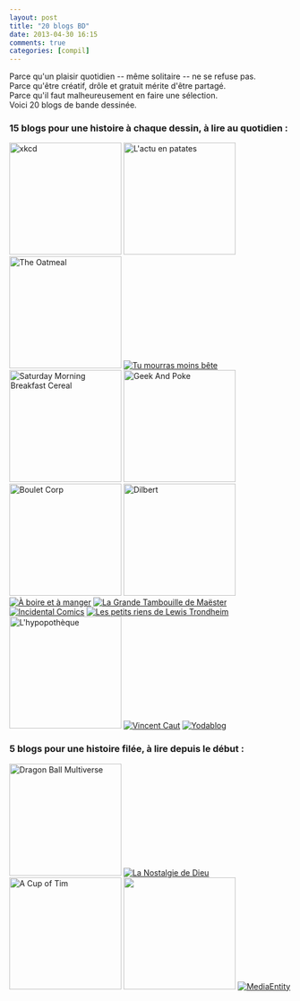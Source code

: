 ```yaml
---
layout: post
title: "20 blogs BD"
date: 2013-04-30 16:15
comments: true
categories: [compil]
---
```

Parce qu'un plaisir quotidien -- même solitaire -- ne se refuse pas.  
Parce qu'être créatif, drôle et gratuit mérite d'être partagé.  
Parce qu'il faut malheureusement en faire une sélection.  
Voici 20 blogs de bande dessinée.
<!--more-->

### 15 blogs pour une histoire à chaque dessin, à lire au quotidien&nbsp;:
<p>
  <a href="http://www.xkcd.com/" title="xkcd"><img src="http://imgs.xkcd.com/comics/sandwich.png" alt="xkcd" style="height:200px;"/></a>
  <a href="http://vidberg.blog.lemonde.fr/" title="L'actu en patates"><img src="http://vidberg.blog.lemonde.fr/files/2012/12/ann%C3%A9e.gif" alt="L'actu en patates" style="height:200px;"/></a>
  <a href="http://theoatmeal.com/" title="The Oatmeal"><img src="http://s3.amazonaws.com/theoatmeal-img/thumbnails/dog_paradox.png" alt="The Oatmeal" style="height:200px;"/></a>
  <a href="http://tumourrasmoinsbete.blogspot.fr/" title="Tu mourras moins bête"><img src="http://3.bp.blogspot.com/-c13kGlyb3dM/UJJBOLZqwEI/AAAAAAAACO8/YbuQKRlxcTc/s195/gifouvT2%2Bcopie.jpg" alt="Tu mourras moins bête"/></a>
  <a href="http://www.smbc-comics.com/" title="Saturday Morning Breakfast Cereal"><img src="http://cdn.shopify.com/s/files/1/0066/2852/products/most_dangerous_game_book_large_medium.jpg?1783" alt="Saturday Morning Breakfast Cereal" style="height:200px;"/></a>
  <a href="http://geekandpoke.typepad.com/" title="Geek And Poke"><img src="http://geekandpoke.typepad.com/aboutcoders.jpeg" alt="Geek And Poke" style="height:200px;"/></a>
  <a href="http://www.bouletcorp.com/" title="Boulet Corp"><img src="http://le75020.fr/wp-content/uploads/2009/12/gros-plan-boulet1.jpg" alt="Boulet Corp" style="height:200px;"/></a>
  <a href="http://www.dilbert.com/strips/" title="Dilbert"><img src="http://www.actuabd.com/IMG/jpg/dilbert.jpg" alt="Dilbert" style="height:200px;"/></a>
  <a href="http://long.blog.lemonde.fr/" title="À boire et à manger"><img src="http://long.blog.lemonde.fr/files/2013/01/196c.gif" alt="À boire et à manger"/></a>
  <a href="http://maesterbd.wordpress.com/" title="La Grande Tambouille de Maëster"><img src="http://maesterbd.files.wordpress.com/2012/08/couv_finale-petit.jpg?w=200&h=200" alt="La Grande Tambouille de Maëster"/></a>
  <a href="http://www.incidentalcomics.com/" title="Incidental Comics"><img src="http://2.bp.blogspot.com/_YgWB_4Xz5_E/S1tgBOsoLcI/AAAAAAAAAu0/dv3crV27JT4/s400/ramencoke-blog.jpg" alt="Incidental Comics"/></a>
  <a href="http://www.lewistrondheim.com/blog/" title="Les petits riens de Lewis Trondheim"><img src="http://www.lewistrondheim.com/blog/images/BlogTitre.jpg" alt="Les petits riens de Lewis Trondheim"/></a>
  <a href="http://saboten.canalblog.com/" title="L'hypopothèque"><img src="http://p8.storage.canalblog.com/85/00/336868/22346815.gif" alt="L'hypopothèque" style="height:200px;"/></a>
  <a href="http://www.vincentcaut.com/" title="Vincent Caut"><img src="http://nsa34.casimages.com/img/2013/03/29/130329012902423384.png" alt="Vincent Caut"/></a>
  <a href="http://www.yodablog.net/" title="Yodablog"><img src="http://www.yodablog.net/wp-content/uploads/2009/12/Profile-Pic.jpg" alt="Yodablog"/></a>
</p>

### 5 blogs pour une histoire filée, à lire depuis le début&nbsp;:

<p>
  <a href="http://www.dragonball-multiverse.com/fr/accueil.html" title="Dragon Ball Multiverse"><img src="http://www.dragonball-multiverse.com/fr/pages/small/0000.jpg" alt="Dragon Ball Multiverse" style="height:200px;"/></a>
  <a href="http://www.marcdubuisson.com/lanostalgiededieu/" title="La Nostalgie de Dieu"><img src="http://img.bd-sanctuary.com/bds/la-nostalgie-de-dieu-bd-volume-2-simple-10270.gif" alt="La Nostalgie de Dieu"/></a>
  <a href="http://www.acupoftim.com/" title="A Cup of Tim"><img src="http://www.tim-illustrateur.com/images/blog/menu/menu.cv.gif" alt="A Cup of Tim" style="height:200px;"/></a>
  <a href="http://www.lerubanbleu.com/index.php?strip=2&l=" title="Le Ruban Bleu"><img src="https://si0.twimg.com/profile_images/3231077668/19c1b97c98f487f53565208b1087136c.jpeg" alt="" style="height:200px;"/></a>
  <a href="http://www.mediaentity.net/fr/episodes.php" title="MediaEntity"><img src="http://www.mediaentity.net/fr/images/integrale_ferme.png" alt="MediaEntity"/></a>
</p>
